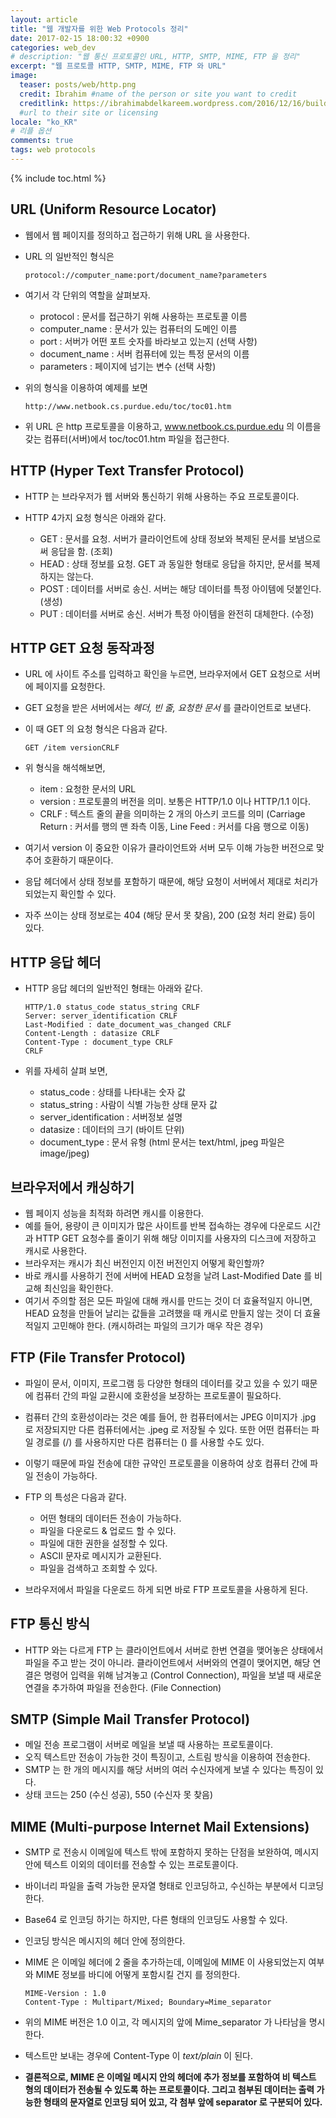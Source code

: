 ```yaml
---
layout: article
title: "웹 개발자를 위한 Web Protocols 정리"
date: 2017-02-15 18:00:32 +0900
categories: web_dev
# description: "웹 통신 프로토콜인 URL, HTTP, SMTP, MIME, FTP 을 정리"
excerpt: "웹 프로토콜 HTTP, SMTP, MIME, FTP 와 URL"
image:
  teaser: posts/web/http.png
  credit: Ibrahim #name of the person or site you want to credit
  creditlink: https://ibrahimabdelkareem.wordpress.com/2016/12/16/building-n-tier-restful-api-using-asp-net-web-api-2-part-2-more-about-http-protocol/
  #url to their site or licensing
locale: "ko_KR"
# 리플 옵션
comments: true
tags: web protocols
---
```

{% include toc.html %}

## URL (Uniform Resource Locator)
- 웹에서 웹 페이지를 정의하고 접근하기 위해 URL 을 사용한다.
- URL 의 일반적인 형식은

  ``` text
  protocol://computer_name:port/document_name?parameters
  ```

- 여기서 각 단위의 역할을 살펴보자.

  - protocol : 문서를 접근하기 위해 사용하는 프로토콜 이름
  - computer_name : 문서가 있는 컴퓨터의 도메인 이름
  - port : 서버가 어떤 포트 숫자를 바라보고 있는지 (선택 사항)
  - document_name : 서버 컴퓨터에 있는 특정 문서의 이름
  - parameters : 페이지에 넘기는 변수 (선택 사항)

- 위의 형식을 이용하여 예제를 보면

  ``` text
  http://www.netbook.cs.purdue.edu/toc/toc01.htm
  ```

- 위 URL 은 http 프로토콜을 이용하고, www.netbook.cs.purdue.edu 의 이름을 갖는 컴퓨터(서버)에서 toc/toc01.htm 파일을 접근한다.

## HTTP (Hyper Text Transfer Protocol)
- HTTP 는 브라우저가 웹 서버와 통신하기 위해 사용하는 주요 프로토콜이다.
- HTTP 4가지 요청 형식은 아래와 같다.

  - GET : 문서를 요청. 서버가 클라이언트에 상태 정보와 복제된 문서를 보냄으로써 응답을 함. (조회)
  - HEAD : 상태 정보를 요청. GET 과 동일한 형태로 응답을 하지만, 문서를 복제하지는 않는다.
  - POST : 데이터를 서버로 송신. 서버는 해당 데이터를 특정 아이템에 덧붙인다. (생성)
  - PUT : 데이터를 서버로 송신. 서버가 특정 아이템을 완전히 대체한다. (수정)

## HTTP GET 요청 동작과정
- URL 에 사이트 주소를 입력하고 확인을 누르면, 브라우저에서 GET 요청으로 서버에 페이지를 요청한다.
- GET 요청을 받은 서버에서는 *헤더, 빈 줄, 요청한 문서* 를 클라이언트로 보낸다.
- 이 때 GET 의 요청 형식은 다음과 같다.

  ``` text
  GET /item versionCRLF
  ```

- 위 형식을 해석해보면,

  - item : 요청한 문서의 URL
  - version : 프로토콜의 버전을 의미. 보통은 HTTP/1.0 이나 HTTP/1.1 이다.
  - CRLF : 텍스트 줄의 끝을 의미하는 2 개의 아스키 코드를 의미 (Carriage Return : 커서를 행의 맨 좌측 이동, Line Feed : 커서를 다음 행으로 이동)

- 여기서 version 이 중요한 이유가 클라이언트와 서버 모두 이해 가능한 버전으로 맞추어 호환하기 때문이다.
- 응답 헤더에서 상태 정보를 포함하기 때문에, 해당 요청이 서버에서 제대로 처리가 되었는지 확인할 수 있다.
- 자주 쓰이는 상태 정보로는 404 (해당 문서 못 찾음), 200 (요청 처리 완료) 등이 있다.

## HTTP 응답 헤더
- HTTP 응답 헤더의 일반적인 형태는 아래와 같다.

  ``` text
  HTTP/1.0 status_code status_string CRLF
  Server: server_identification CRLF
  Last-Modified : date_document_was_changed CRLF
  Content-Length : datasize CRLF
  Content-Type : document_type CRLF
  CRLF
  ```

- 위를 자세히 살펴 보면,

  - status_code : 상태를 나타내는 숫자 값
  - status_string : 사람이 식별 가능한 상태 문자 값
  - server_identification : 서버정보 설명
  - datasize : 데이터의 크기 (바이트 단위)
  - document_type : 문서 유형 (html 문서는 text/html, jpeg 파일은 image/jpeg)


## 브라우저에서 캐싱하기
- 웹 페이지 성능을 최적화 하려면 캐시를 이용한다.
- 예를 들어, 용량이 큰 이미지가 많은 사이트를 반복 접속하는 경우에 다운로드 시간과 HTTP GET 요청수를 줄이기 위해 해당 이미지를 사용자의 디스크에 저장하고 캐시로 사용한다.
- 브라우저는 캐시가 최신 버전인지 이전 버전인지 어떻게 확인할까?
- 바로 캐시를 사용하기 전에 서버에 HEAD 요청을 날려 Last-Modified Date 를 비교해 최신임을 확인한다.
- 여기서 주의할 점은 모든 파일에 대해 캐시를 만드는 것이 더 효율적일지 아니면, HEAD 요청을 만들어 날리는 값들을 고려했을 때 캐시로 만들지 않는 것이 더 효율적일지 고민해야 한다. (캐시하려는 파일의 크기가 매우 작은 경우)

## FTP (File Transfer Protocol)
- 파일이 문서, 이미지, 프로그램 등 다양한 형태의 데이터를 갖고 있을 수 있기 때문에 컴퓨터 간의 파일 교환시에 호환성을 보장하는 프로토콜이 필요하다.
- 컴퓨터 간의 호환성이라는 것은 예를 들어, 한 컴퓨터에서는 JPEG 이미지가 .jpg 로 저장되지만 다른 컴퓨터에서는 .jpeg 로 저장될 수 있다. 또한 어떤 컴퓨터는 파일 경로를 (/) 를 사용하지만 다른 컴퓨터는 (\) 를 사용할 수도 있다.
- 이렇기 때문에 파일 전송에 대한 규약인 프로토콜을 이용하여 상호 컴퓨터 간에 파일 전송이 가능하다.
- FTP 의 특성은 다음과 같다.

  - 어떤 형태의 데이터든 전송이 가능하다.
  - 파일을 다운로드 & 업로드 할 수 있다.
  - 파일에 대한 권한을 설정할 수 있다.
  - ASCII 문자로 메시지가 교환된다.
  - 파일을 검색하고 조회할 수 있다.

- 브라우저에서 파일을 다운로드 하게 되면 바로 FTP 프로토콜을 사용하게 된다.

## FTP 통신 방식
- HTTP 와는 다르게 FTP 는 클라이언트에서 서버로 한번 연결을 맺어놓은 상태에서 파일을 주고 받는 것이 아니라. 클라이언트에서 서버와의 연결이 맺어지면, 해당 연결은 명령어 입력을 위해 남겨놓고 (Control Connection), 파일을 보낼 때 새로운 연결을 추가하여 파일을 전송한다. (File Connection)

## SMTP (Simple Mail Transfer Protocol)
- 메일 전송 프로그램이 서버로 메일을 보낼 때 사용하는 프로토콜이다.
- 오직 텍스트만 전송이 가능한 것이 특징이고, 스트림 방식을 이용하여 전송한다.
- SMTP 는 한 개의 메시지를 해당 서버의 여러 수신자에게 보낼 수 있다는 특징이 있다.
- 상태 코드는 250 (수신 성공), 550 (수신자 못 찾음)

## MIME (Multi-purpose Internet Mail Extensions)
- SMTP 로 전송시 이메일에 텍스트 밖에 포함하지 못하는 단점을 보완하여, 메시지 안에 텍스트 이외의 데이터를 전송할 수 있는 프로토콜이다.
- 바이너리 파일을 출력 가능한 문자열 형태로 인코딩하고, 수신하는 부분에서 디코딩한다.
- Base64 로 인코딩 하기는 하지만, 다른 형태의 인코딩도 사용할 수 있다.
- 인코딩 방식은 메시지의 헤더 안에 정의한다.
- MIME 은 이메일 헤더에 2 줄을 추가하는데, 이메일에 MIME 이 사용되었는지 여부와 MIME 정보를 바디에 어떻게 포함시킬 건지 를 정의한다.

  ``` text
  MIME-Version : 1.0
  Content-Type : Multipart/Mixed; Boundary=Mime_separator
  ```

- 위의 MIME 버전은 1.0 이고, 각 메시지의 앞에 Mime_separator 가 나타남을 명시한다.
- 텍스트만 보내는 경우에 Content-Type 이 *text/plain* 이 된다.
- **결론적으로, MIME 은 이메일 메시지 안의 헤더에 추가 정보를 포함하여 비 텍스트 형의 데이터가 전송될 수 있도록 하는 프로토콜이다. 그리고 첨부된 데이터는 출력 가능한 형태의 문자열로 인코딩 되어 있고, 각 첨부 앞에 separator 로 구분되어 있다.**
